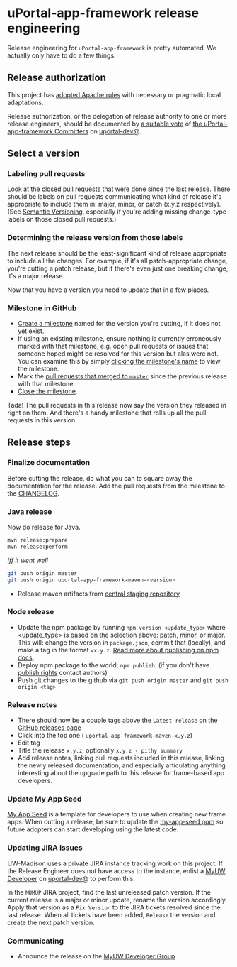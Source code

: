 # uPortal-app-framework release engineering

Release engineering for `uPortal-app-framework` is pretty automated. We actually
only have to do a few things.

## Release authorization

This project has [adopted Apache rules][] with necessary or pragmatic local
adaptations.

Release authorization, or the delegation of release authority to one or more
release engineers, should be documented by
[a suitable vote][Apache Release Policy re Release Approval] of
[the uPortal-app-framework Committers][] on [uportal-dev@][].

## Select a version

### Labeling pull requests

Look at the [closed pull requests][uportal-app-framework closed pull requests]
that were done since the last release. There should be labels on pull requests
communicating what kind of release it's appropriate to include them in: major,
minor, or patch (x.y.z respectively). (See [Semantic Versioning][], especially
if you're adding missing change-type labels on those closed pull requests.)

### Determining the release version from those labels

The next release should be the least-significant kind of release appropriate to
include all the changes. For example, if it's all patch-appropriate change,
you're cutting a patch release, but if there's even just one breaking change,
it's a major release.

Now that you have a version you need to update that in a few places.

### Milestone in GitHub

+ [Create a milestone][uportal-app-framework milestones] named for the version
  you're cutting, if it does not yet exist.
+ If using an existing milestone, ensure nothing is currently erroneously marked
  with that milestone, e.g. open pull requests or issues that someone hoped
  might be resolved for this version but alas were not. You can examine this by
  simply [clicking the milestone's name][uportal-app-framework milestones] to
  view the milestone.
+ Mark the
  [pull requests that merged to `master`][uportal-app-framework closed pull requests]
  since the previous release with that milestone.
+ [Close the milestone][uportal-app-framework milestones].

Tada! The pull requests in this release now say the version they released in
right on them. And there's a handy milestone that rolls up all the pull requests
in this version.

## Release steps

### Finalize documentation

Before cutting the release, do what you can to square away the documentation for
the release. Add the pull requests from the milestone to the [CHANGELOG][].

### Java release

Now do release for Java.

```sh
mvn release:prepare
mvn release:perform
```

_Iff it went well_

```sh
git push origin master
git push origin uportal-app-framework-maven-<version>
```

+ Release maven artifacts from
  [central staging repository][central Maven staging repository]


### Node release

+ Update the npm package by running `npm version <update_type>` where
  <update_type> is based on the selection above: patch, minor, or major. This
  will: change the version in `package.json`, commit that (locally), and make a
  tag in the format `vx.y.z`.
  [Read more about publishing on npm docs](https://docs.npmjs.com/getting-started/publishing-npm-packages#updating-the-package).
+ Deploy npm package to the world; `npm publish`. (if you don't have
  [publish rights][uportal-app-framework access on npm] contact authors)
+ Push git changes to the github via `git push origin master` and
  `git push origin <tag>`

### Release notes

* There should now be a couple tags above the `Latest release` on
  [the GitHub releases page][uportal-app-framework releases]
* Click into the top one ( `uportal-app-framework-maven-x.y.z`)
* Edit tag
* Title the release `x.y.z`, optionally `x.y.z - pithy summary`
* Add release notes, linking pull requests included in this release, linking the
  newly released documentation, and especially articulating anything interesting
  about the upgrade path to this release for frame-based app developers.

### Update My App Seed

[My App Seed][my-app-seed] is a template for developers to use when creating new
frame apps. When cutting a release, be sure to update the [my-app-seed pom][] so
future adopters can start developing using the latest code.

### Updating JIRA issues

UW-Madison uses a private JIRA instance tracking work on this project. If the
Release Engineer does not have access to the instance, enlist a
[MyUW Developer][the uPortal-app-framework Committers] on [uportal-dev@][] to
perform this.

In the `MUMUP` JIRA project, find the last unreleased patch version. If the
current release is a major or minor update, rename the version accordingly.
Apply that version as a `Fix Version` to the JIRA tickets resolved since the
last release. When all tickets have been added, `Release` the version and
create the next patch version.

### Communicating

* Announce the release on the [MyUW Developer Group][]


[Semantic Versioning]: http://semver.org/
[uportal-app-framework closed pull requests]: https://github.com/uPortal-Project/uportal-app-framework/pulls?q=is%3Apr+is%3Aclosed
[uportal-app-framework milestones]: https://github.com/uPortal-Project/uportal-app-framework/milestones
[CHANGELOG]: ../CHANGELOG.md
[uportal-app-framework access on npm]: https://www.npmjs.com/package/@uportal/app-framework/access
[central Maven staging repository]: https://oss.sonatype.org/#stagingRepositories
[uportal-app-framework releases]: https://github.com/uPortal-Project/uportal-app-framework/releases
[MyUW Developer Group]: https://groups.google.com/forum/#!forum/myuw-developers
[adopted Apache rules]: https://github.com/uPortal-Project/uportal-app-framework/blob/master/committers.md#rules
[Apache Release Policy re Release Approval]: http://www.apache.org/legal/release-policy.html#release-approval
[the uPortal-app-framework Committers]: https://github.com/uPortal-Project/uportal-app-framework/blob/master/committers.md#who-are-the-committers
[uportal-dev@]: https://groups.google.com/a/apereo.org/forum/#!forum/uportal-dev
[my-app-seed]: https://github.com/UW-Madison-DoIT/my-app-seed
[my-app-seed pom]: https://github.com/UW-Madison-DoIT/my-app-seed/blob/master/pom.xml
